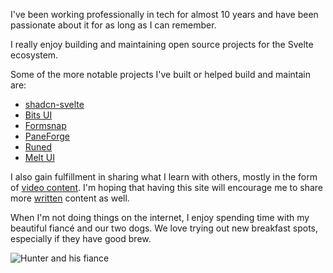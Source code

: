 I've been working professionally in tech for almost 10 years and have been passionate about it for as long as I can remember.

I really enjoy building and maintaining open source projects for the Svelte ecosystem.

Some of the more notable projects I've built or helped build and maintain are:

- [shadcn-svelte](https://shadcn-svelte.com)
- [Bits UI](https://bits-ui.com)
- [Formsnap](https://formsnap.dev)
- [PaneForge](https://paneforge.com)
- [Runed](https://runed.dev)
- [Melt UI](https://melt-ui.com)

I also gain fulfillment in sharing what I learn with others, mostly in the form of [video content](https://youtube.com/@huntabyte). I'm hoping that having this site will encourage me to share more [written](/articles) content as well.

When I'm not doing things on the internet, I enjoy spending time with my beautiful fiancé and our two dogs. We love trying out new breakfast spots, especially if they have good brew.

![Hunter and his fiance](/images/me-and-p.jpg)
